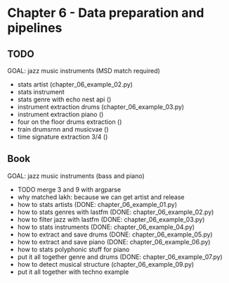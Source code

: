# Chapter 6 - Data preparation and pipelines

## TODO

GOAL: jazz music instruments (MSD match required)

- stats artist (chapter_06_example_02.py)
- stats instrument
- stats genre with echo nest api ()
- instrument extraction drums (chapter_06_example_03.py)
- instrument extraction piano ()
- four on the floor drums extraction ()
- train drumsrnn and musicvae ()
- time signature extraction 3/4 ()

## Book

GOAL: jazz music instruments (bass and piano)

- TODO merge 3 and 9 with argparse
- why matched lakh: because we can get artist and release
- how to stats artists (DONE: chapter_06_example_01.py)
- how to stats genres with lastfm (DONE: chapter_06_example_02.py)
- how to filter jazz with lastfm (DONE: chapter_06_example_03.py)
- how to stats instruments (DONE: chapter_06_example_04.py)
- how to extract and save drums (DONE: chapter_06_example_05.py)
- how to extract and save piano (DONE: chapter_06_example_06.py)
- how to stats polyphonic stuff for piano
- put it all together genre and drums (DONE: chapter_06_example_07.py)
- how to detect musical structure (chapter_06_example_09.py)
- put it all together with techno example
